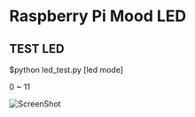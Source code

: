 Raspberry Pi Mood LED
=====================

TEST LED
-------------
$python led_test.py [led mode]

0 ~ 11


![ScreenShot](https://raw.github.com/chandong83/raspi_mood_led/master/images/block.png)
